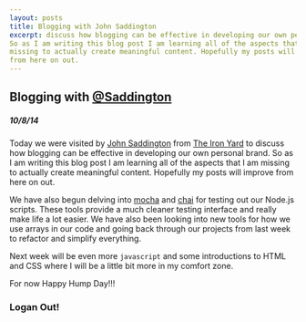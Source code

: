```yaml
---
layout: posts
title: Blogging with John Saddington
excerpt: discuss how blogging can be effective in developing our own personal brand.
So as I am writing this blog post I am learning all of the aspects that I am
missing to actually create meaningful content. Hopefully my posts will improve
from here on out.
---
```


## Blogging with [@Saddington](https://twitter.com/saddington)

##### 10/8/14

Today we were visited by [John Saddington](http://john.do/) from [The Iron Yard](http://theironyard.com/) to
discuss how blogging can be effective in developing our own personal brand.
So as I am writing this blog post I am learning all of the aspects that I am
missing to actually create meaningful content. Hopefully my posts will improve
from here on out.

We have also begun delving into [mocha](http://visionmedia.github.io/mocha/) and [chai](http://chaijs.com/) for testing out our Node.js scripts.
These tools provide a much cleaner testing interface and really make life a lot
easier. We have also been looking into new tools for how we use arrays in our code
and going back through our projects from last week to refactor and simplify everything.

Next week will be even more `javascript` and some introductions to HTML and CSS
where I will be a little bit more in my comfort zone.

For now Happy Hump Day!!!

### Logan Out!
